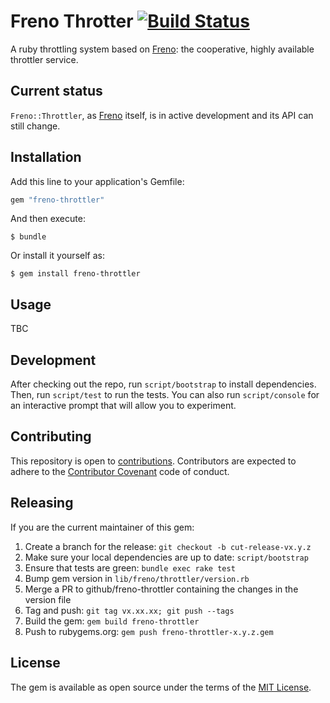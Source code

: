 # Freno Throtter [![Build Status](https://travis-ci.org/github/freno-throttler.svg)](https://travis-ci.org/github/freno-throttler)

A ruby throttling system based on [Freno](https://github.com/github/freno): the cooperative, highly available throttler service.

## Current status

`Freno::Throttler`, as [Freno](https://github.com/github/freno) itself, is in active development and its API can still change.

## Installation

Add this line to your application's Gemfile:

```ruby
gem "freno-throttler"
```

And then execute:

    $ bundle

Or install it yourself as:

    $ gem install freno-throttler

## Usage

TBC

## Development

After checking out the repo, run `script/bootstrap` to install dependencies. Then, run `script/test` to run the tests. You can also run `script/console` for an interactive prompt that will allow you to experiment.

## Contributing

This repository is open to [contributions](CONTRIBUTING.md). Contributors are expected to adhere to the [Contributor Covenant](http://contributor-covenant.org) code of conduct.

## Releasing

If you are the current maintainer of this gem:

1. Create a branch for the release: `git checkout -b cut-release-vx.y.z`
1. Make sure your local dependencies are up to date: `script/bootstrap`
1. Ensure that tests are green: `bundle exec rake test`
1. Bump gem version in `lib/freno/throttler/version.rb`
1. Merge a PR to github/freno-throttler containing the changes in the version file
1. Tag and push: `git tag vx.xx.xx; git push --tags`
1. Build the gem: `gem build freno-throttler`
1. Push to rubygems.org: `gem push freno-throttler-x.y.z.gem`

## License

The gem is available as open source under the terms of the [MIT License](http://opensource.org/licenses/MIT).
